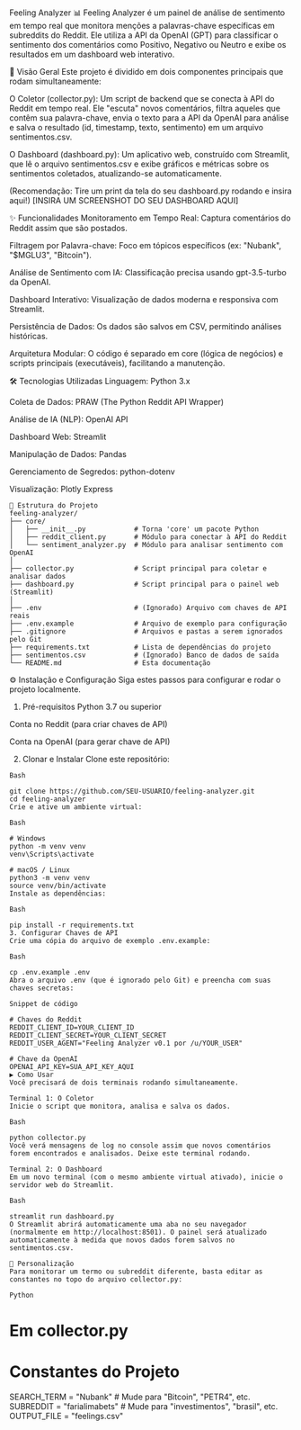 Feeling Analyzer 📊
Feeling Analyzer é um painel de análise de sentimento em tempo real que monitora menções a palavras-chave específicas em subreddits do Reddit. Ele utiliza a API da OpenAI (GPT) para classificar o sentimento dos comentários como Positivo, Negativo ou Neutro e exibe os resultados em um dashboard web interativo.

🚀 Visão Geral
Este projeto é dividido em dois componentes principais que rodam simultaneamente:

O Coletor (collector.py): Um script de backend que se conecta à API do Reddit em tempo real. Ele "escuta" novos comentários, filtra aqueles que contêm sua palavra-chave, envia o texto para a API da OpenAI para análise e salva o resultado (id, timestamp, texto, sentimento) em um arquivo sentimentos.csv.

O Dashboard (dashboard.py): Um aplicativo web, construído com Streamlit, que lê o arquivo sentimentos.csv e exibe gráficos e métricas sobre os sentimentos coletados, atualizando-se automaticamente.

(Recomendação: Tire um print da tela do seu dashboard.py rodando e insira aqui!) [INSIRA UM SCREENSHOT DO SEU DASHBOARD AQUI]

✨ Funcionalidades
Monitoramento em Tempo Real: Captura comentários do Reddit assim que são postados.

Filtragem por Palavra-chave: Foco em tópicos específicos (ex: "Nubank", "$MGLU3", "Bitcoin").

Análise de Sentimento com IA: Classificação precisa usando gpt-3.5-turbo da OpenAI.

Dashboard Interativo: Visualização de dados moderna e responsiva com Streamlit.

Persistência de Dados: Os dados são salvos em CSV, permitindo análises históricas.

Arquitetura Modular: O código é separado em core (lógica de negócios) e scripts principais (executáveis), facilitando a manutenção.

🛠️ Tecnologias Utilizadas
Linguagem: Python 3.x

Coleta de Dados: PRAW (The Python Reddit API Wrapper)

Análise de IA (NLP): OpenAI API

Dashboard Web: Streamlit

Manipulação de Dados: Pandas

Gerenciamento de Segredos: python-dotenv

Visualização: Plotly Express
```
📂 Estrutura do Projeto
feeling-analyzer/
├── core/
│   ├── __init__.py            # Torna 'core' um pacote Python
│   ├── reddit_client.py       # Módulo para conectar à API do Reddit
│   └── sentiment_analyzer.py  # Módulo para analisar sentimento com OpenAI
│
├── collector.py               # Script principal para coletar e analisar dados
├── dashboard.py               # Script principal para o painel web (Streamlit)
│
├── .env                       # (Ignorado) Arquivo com chaves de API reais
├── .env.example               # Arquivo de exemplo para configuração
├── .gitignore                 # Arquivos e pastas a serem ignorados pelo Git
├── requirements.txt           # Lista de dependências do projeto
├── sentimentos.csv            # (Ignorado) Banco de dados de saída
└── README.md                  # Esta documentação
````
⚙️ Instalação e Configuração
Siga estes passos para configurar e rodar o projeto localmente.

1. Pré-requisitos
Python 3.7 ou superior

Conta no Reddit (para criar chaves de API)

Conta na OpenAI (para gerar chave de API)

2. Clonar e Instalar
Clone este repositório:
```
Bash

git clone https://github.com/SEU-USUARIO/feeling-analyzer.git
cd feeling-analyzer
Crie e ative um ambiente virtual:

Bash
 
# Windows
python -m venv venv
venv\Scripts\activate

# macOS / Linux
python3 -m venv venv
source venv/bin/activate
Instale as dependências:

Bash

pip install -r requirements.txt
3. Configurar Chaves de API
Crie uma cópia do arquivo de exemplo .env.example:

Bash

cp .env.example .env
Abra o arquivo .env (que é ignorado pelo Git) e preencha com suas chaves secretas:

Snippet de código

# Chaves do Reddit
REDDIT_CLIENT_ID=YOUR_CLIENT_ID
REDDIT_CLIENT_SECRET=YOUR_CLIENT_SECRET
REDDIT_USER_AGENT="Feeling Analyzer v0.1 por /u/YOUR_USER"

# Chave da OpenAI
OPENAI_API_KEY=SUA_API_KEY_AQUI
▶️ Como Usar
Você precisará de dois terminais rodando simultaneamente.

Terminal 1: O Coletor
Inicie o script que monitora, analisa e salva os dados.

Bash

python collector.py
Você verá mensagens de log no console assim que novos comentários forem encontrados e analisados. Deixe este terminal rodando.

Terminal 2: O Dashboard
Em um novo terminal (com o mesmo ambiente virtual ativado), inicie o servidor web do Streamlit.

Bash

streamlit run dashboard.py
O Streamlit abrirá automaticamente uma aba no seu navegador (normalmente em http://localhost:8501). O painel será atualizado automaticamente à medida que novos dados forem salvos no sentimentos.csv.

🔧 Personalização
Para monitorar um termo ou subreddit diferente, basta editar as constantes no topo do arquivo collector.py:

Python
```
# Em collector.py

# Constantes do Projeto
SEARCH_TERM = "Nubank"  # Mude para "Bitcoin", "PETR4", etc.
SUBREDDIT = "farialimabets" # Mude para "investimentos", "brasil", etc.
OUTPUT_FILE = "feelings.csv"


